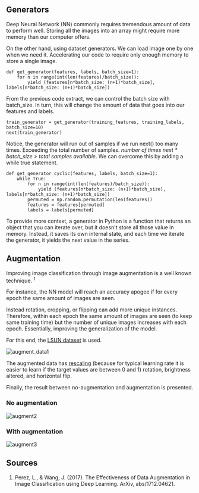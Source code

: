 ## Generators

Deep Neural Network (NN) commonly requires tremendous amount of data to perform well. Storing all the images into an array might require more memory than our computer offers. 

On the other hand, using dataset generators. We can load image one by one when we need it. Accelerating our code to require only enough memory to store a single image. 

```
def get_generator(features, labels, batch_size=1):
    for n in range(int(len(features)/batch_size)):
        yield (features[n*batch_size: (n+1)*batch_size], labels[n*batch_size: (n+1)*batch_size])
```
From the previous code extract, we can control the batch size with batch_size. In turn, this will change the amount of data that goes into our features and labels. 

```
train_generator = get_generator(training_features, training_labels, batch_size=10)
next(train_generator)
```
Notice, the generator will run out of samples if we run next() too many times. Exceeding the total number of samples.
*number of times next * batch_size > total samples available*. We can overcome this by adding a while true statement.

```
def get_generator_cyclic(features, labels, batch_size=1):
    while True:
        for n in range(int(len(features)/batch_size)):
            yield (features[n*batch_size: (n+1)*batch_size], labels[n*batch_size: (n+1)*batch_size])
        permuted = np.random.permutation(len(features))
        features = features[permuted]
        labels = labels[permuted]
```

To provide more context, a generator in Python is a function that returns an object that you can iterate over, but it doesn't store all those value in memory. Instead, it saves its own internal state, and each time we iterate the generator, it yields the next value in the series.

## Augmentation

Improving image classification through image augmentation is a well known technique. <sup>1</sup> 

For instance, the NN model will reach an accuracy apogee if for every epoch the same amount of images are seen.

Instead rotation, cropping, or flipping can add more unique instances. Therefore, within each epoch the same amount of images are seen (to keep same training time) but the number of unique images increases with each epoch. Essentially, improving the generalization of the model.

For this end, the [LSUN dataset](https://www.yf.io/p/lsun) is used.

![augment_data1](https://user-images.githubusercontent.com/57273222/96515137-c81de800-1232-11eb-939e-2121cd053813.PNG)

The augmented data has [rescaling](https://blog.keras.io/building-powerful-image-classification-models-using-very-little-data.html) (because for typical learning rate it is easier to learn if the target values are between 0 and 1) rotation, brightness altered, and horizontal flip. 

Finally, the result between no-augmentation and augmentation is presented.
### No augmentation
![augment2](https://user-images.githubusercontent.com/57273222/96517259-a161b080-1236-11eb-9f6d-dd8e46563f00.PNG)
### With augmentation
![augment3](https://user-images.githubusercontent.com/57273222/96517280-aa528200-1236-11eb-8210-38093e1fa0a3.PNG)

## Sources
1. Perez, L., & Wang, J. (2017). The Effectiveness of Data Augmentation in Image Classification using Deep Learning. ArXiv, abs/1712.04621.
